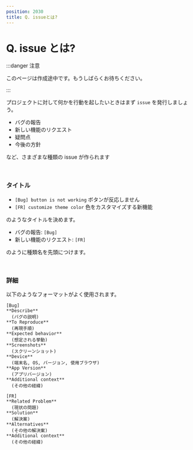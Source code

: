 ```yaml
---
position: 2030
title: Q. issueとは?
---
```


# Q. issue とは?

:::danger 注意

このページは作成途中です。もうしばらくお待ちください。

:::

プロジェクトに対して何かを行動を起したいときはまず `issue` を発行しましょう。

- バグの報告
- 新しい機能のリクエスト
- 疑問点
- 今後の方針

など、さまざまな種類の issue が作られます

<br />

### タイトル

- `[Bug] button is not working` ボタンが反応しません
- `[FR] customize theme color` 色をカスタマイズする新機能

のようなタイトルを決めます。

- バグの報告: `[Bug]`
- 新しい機能のリクエスト: `[FR]`

のように種類名を先頭につけます。

<br />

### 詳細

以下のようなフォーマットがよく使用されます。

```
[Bug]
**Describe**
  (バグの説明)
**To Reproduce**
  (再現手順)
**Expected behavior**
  (想定される挙動)
**Screenshots**
  (スクリーンショット)
**Device**
  (端末名, OS, バージョン, 使用ブラウザ)
**App Version**
  (アプリバージョン)
**Additional context**
  (その他の経緯)
```

```
[FR]
**Related Problem**
  (現状の問題)
**Solution**
  (解決案)
**Alternatives**
  (その他の解決案)
**Additional context**
  (その他の経緯)
```
